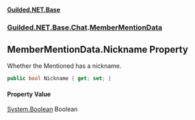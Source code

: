 #### [Guilded.NET.Base](Guilded_NET_Base.md 'Guilded.NET.Base')
### [Guilded.NET.Base.Chat](Guilded_NET_Base.md#Guilded_NET_Base_Chat 'Guilded.NET.Base.Chat').[MemberMentionData](MemberMentionData.md 'Guilded.NET.Base.Chat.MemberMentionData')
## MemberMentionData.Nickname Property
Whether the Mentioned has a nickname.  
```csharp
public bool Nickname { get; set; }
```
#### Property Value
[System.Boolean](https://docs.microsoft.com/en-us/dotnet/api/System.Boolean 'System.Boolean')
Boolean
